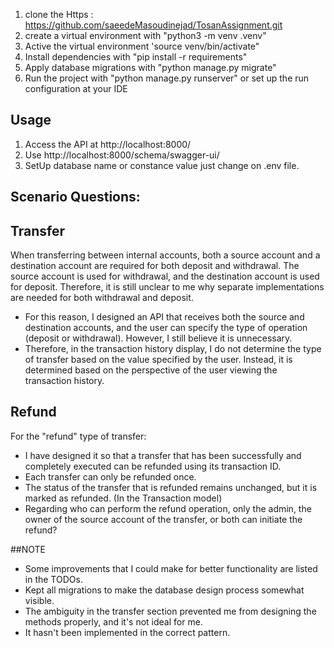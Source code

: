 1. clone the Https : https://github.com/saeedeMasoudinejad/TosanAssignment.git 
2. create a virtual environment with "python3 -m venv .venv"
2. Active the virtual environment 'source venv/bin/activate"
3. Install dependencies with "pip install -r  requirements"
4. Apply database migrations with "python manage.py migrate"
5. Run the project with "python manage.py runserver" or set up the run configuration at your IDE

## Usage
1. Access the API at http://localhost:8000/
2. Use http://localhost:8000/schema/swagger-ui/
3. SetUp database name or constance value just change on .env file.

## Scenario Questions:
## Transfer
When transferring between internal accounts, both a source account and a destination account are required for both
deposit and withdrawal. The source account is used for withdrawal, and the destination account is used for deposit.
Therefore, it is still unclear to me why separate implementations are needed for both withdrawal and deposit.
- For this reason, I designed an API that receives both the source and destination accounts, and the user can specify
 the type of operation (deposit or withdrawal). However, I still believe it is unnecessary.
- Therefore, in the transaction history display, I do not determine the type of transfer based on the value
 specified by the user. Instead, it is determined based on the perspective of the user viewing the transaction history.

## Refund
For the "refund" type of transfer:
- I have designed it so that a transfer that has been successfully and completely executed can be refunded using
its transaction ID.
- Each transfer can only be refunded once.
- The status of the transfer that is refunded remains unchanged, but it is marked as refunded. (In the Transaction model)
- Regarding who can perform the refund operation, only the admin, the owner of the source account of the transfer,
or both can initiate the refund?

##NOTE
- Some improvements that I could make for better functionality are listed in the TODOs.
- Kept all migrations to make the database design process somewhat visible.
- The ambiguity in the transfer section prevented me from designing the methods properly, and it's not ideal for me. 
- It hasn't been implemented in the correct pattern.














